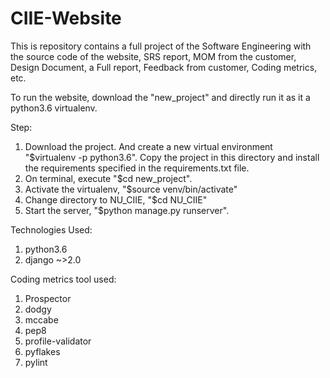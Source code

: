 # CIIE-Website

This is repository contains a full project of the Software Engineering with the source code of the website, SRS report, MOM from the customer, Design Document, a Full report, Feedback from customer, Coding metrics, etc.

To run the website, download the "new_project" and directly run it as it a python3.6 virtualenv.

Step:
1. Download the project. And create a new virtual environment "$virtualenv -p python3.6". Copy the project in this directory and install the requirements specified in the requirements.txt file.
2. On terminal, execute "$cd  new_project".
3. Activate the virtualenv, "$source venv/bin/activate"
4. Change directory to NU_CIIE, "$cd NU_CIIE"
5. Start the server, "$python manage.py runserver".

Technologies Used:
1. python3.6
2. django ~>2.0

Coding metrics tool used:
1. Prospector
2. dodgy
3. mccabe
4. pep8
5. profile-validator
6. pyflakes
7. pylint
